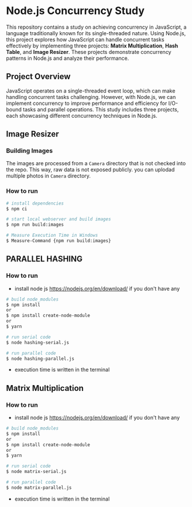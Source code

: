 # Node.js Concurrency Study

This repository contains a study on achieving concurrency in JavaScript, a language traditionally known for its single-threaded nature. Using Node.js, this project explores how JavaScript can handle concurrent tasks effectively by implementing three projects: **Matrix Multiplication**, **Hash Table**, and **Image Resizer**. These projects demonstrate concurrency patterns in Node.js and analyze their performance.

## Project Overview

JavaScript operates on a single-threaded event loop, which can make handling concurrent tasks challenging. However, with Node.js, we can implement concurrency to improve performance and efficiency for I/O-bound tasks and parallel operations. This study includes three projects, each showcasing different concurrency techniques in Node.js.

## Image Resizer

### Building Images

The images are processed from a `Camera` directory that is not checked into the repo.
This way, raw data is not exposed publicly. you can uplodad multiple photos in `Camera` directory.

### How to run

```bash
# install dependencies
$ npm ci

# start local webserver and build images
$ npm run build:images

# Measure Execution Time in Windows
$ Measure-Command {npm run build:images}
```


## PARALLEL HASHING

### How to run

- install node js https://nodejs.org/en/download/ if you don't have any

```bash
# build node_modules
$ npm install
or
$ npm install create-node-module
or
$ yarn

# run serial code
$ node hashing-serial.js

# run parallel code 
$ node hashing-parallel.js
```

- execution time is written in the terminal


## Matrix Multiplication 

### How to run

- install node js https://nodejs.org/en/download/ if you don't have any

```bash
# build node_modules
$ npm install
or
$ npm install create-node-module
or
$ yarn

# run serial code
$ node matrix-serial.js

# run parallel code 
$ node matrix-parallel.js
```

- execution time is written in the terminal
